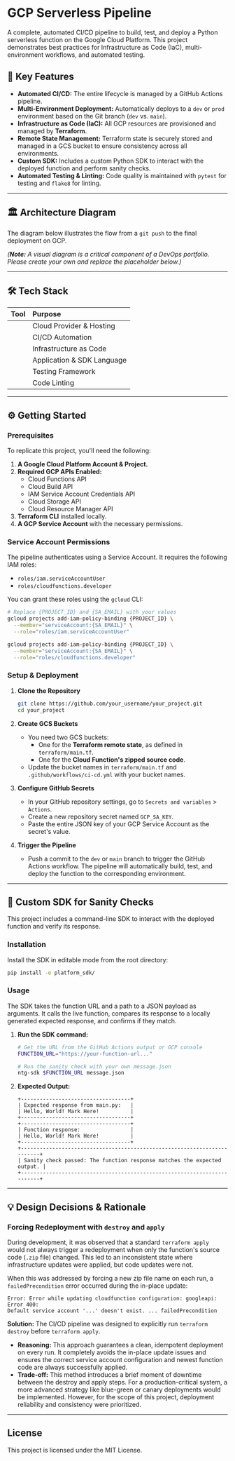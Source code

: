 # **GCP Serverless Pipeline**

[](https://www.google.com/search?q=https://github.com/YOUR_USERNAME/YOUR_REPOSITORY/actions/workflows/ci-cd.yml)
[](https://opensource.org/licenses/MIT)

A complete, automated CI/CD pipeline to build, test, and deploy a Python serverless function on the Google Cloud Platform. This project demonstrates best practices for Infrastructure as Code (IaC), multi-environment workflows, and automated testing.

## **🚀 Key Features**

  * **Automated CI/CD:** The entire lifecycle is managed by a GitHub Actions pipeline.
  * **Multi-Environment Deployment:** Automatically deploys to a `dev` or `prod` environment based on the Git branch (`dev` vs. `main`).
  * **Infrastructure as Code (IaC):** All GCP resources are provisioned and managed by **Terraform**.
  * **Remote State Management:** Terraform state is securely stored and managed in a GCS bucket to ensure consistency across all environments.
  * **Custom SDK:** Includes a custom Python SDK to interact with the deployed function and perform sanity checks.
  * **Automated Testing & Linting:** Code quality is maintained with `pytest` for testing and `flake8` for linting.

-----

## **🏛️ Architecture Diagram**

The diagram below illustrates the flow from a `git push` to the final deployment on GCP.

*(**Note:** A visual diagram is a critical component of a DevOps portfolio. Please create your own and replace the placeholder below.)*

-----

## **🛠️ Tech Stack**

| Tool | Purpose |
| :--- | :--- |
|  | Cloud Provider & Hosting |
|  | CI/CD Automation |
|  | Infrastructure as Code |
|  | Application & SDK Language |
|  | Testing Framework |
|  | Code Linting |

-----

## **⚙️ Getting Started**

### **Prerequisites**

To replicate this project, you'll need the following:

1.  **A Google Cloud Platform Account & Project.**
2.  **Required GCP APIs Enabled:**
      * Cloud Functions API
      * Cloud Build API
      * IAM Service Account Credentials API
      * Cloud Storage API
      * Cloud Resource Manager API
3.  **Terraform CLI** installed locally.
4.  **A GCP Service Account** with the necessary permissions.

### **Service Account Permissions**

The pipeline authenticates using a Service Account. It requires the following IAM roles:

  * `roles/iam.serviceAccountUser`
  * `roles/cloudfunctions.developer`

You can grant these roles using the `gcloud` CLI:

```bash
# Replace {PROJECT_ID} and {SA_EMAIL} with your values
gcloud projects add-iam-policy-binding {PROJECT_ID} \
  --member="serviceAccount:{SA_EMAIL}" \
  --role="roles/iam.serviceAccountUser"

gcloud projects add-iam-policy-binding {PROJECT_ID} \
  --member="serviceAccount:{SA_EMAIL}" \
  --role="roles/cloudfunctions.developer"
```

### **Setup & Deployment**

1.  **Clone the Repository**

    ```sh
    git clone https://github.com/your_username/your_project.git
    cd your_project
    ```

2.  **Create GCS Buckets**

      * You need two GCS buckets:
          * One for the **Terraform remote state**, as defined in `terraform/main.tf`.
          * One for the **Cloud Function's zipped source code**.
      * Update the bucket names in `terraform/main.tf` and `.github/workflows/ci-cd.yml` with your bucket names.

3.  **Configure GitHub Secrets**

      * In your GitHub repository settings, go to `Secrets and variables` \> `Actions`.
      * Create a new repository secret named `GCP_SA_KEY`.
      * Paste the entire JSON key of your GCP Service Account as the secret's value.

4.  **Trigger the Pipeline**

      * Push a commit to the `dev` or `main` branch to trigger the GitHub Actions workflow. The pipeline will automatically build, test, and deploy the function to the corresponding environment.

-----

## **🔬 Custom SDK for Sanity Checks**

This project includes a command-line SDK to interact with the deployed function and verify its response.

### **Installation**

Install the SDK in editable mode from the root directory:

```sh
pip install -e platform_sdk/
```

### **Usage**

The SDK takes the function URL and a path to a JSON payload as arguments. It calls the live function, compares its response to a locally generated expected response, and confirms if they match.

1.  **Run the SDK command:**
    ```sh
    # Get the URL from the GitHub Actions output or GCP console
    FUNCTION_URL="https://your-function-url..."

    # Run the sanity check with your own message.json
    ntg-sdk $FUNCTION_URL message.json
    ```
2.  **Expected Output:**
    ```
    +-----------------------------------+
    | Expected response from main.py:   |
    | Hello, World! Mark Here!          |
    +-----------------------------------+
    +-----------------------------------+
    | Function response:                |
    | Hello, World! Mark Here!          |
    +-----------------------------------+
    +-------------------------------------------------------------------------+
    | Sanity check passed: The function response matches the expected output. |
    +-------------------------------------------------------------------------+
    ```

-----

## **💡 Design Decisions & Rationale**

### **Forcing Redeployment with `destroy` and `apply`**

During development, it was observed that a standard `terraform apply` would not always trigger a redeployment when only the function's source code (`.zip` file) changed. This led to an inconsistent state where infrastructure updates were applied, but code updates were not.

When this was addressed by forcing a new zip file name on each run, a `failedPrecondition` error occurred during the in-place update:

```
Error: Error while updating cloudfunction configuration: googleapi: Error 400:
Default service account '...' doesn't exist. ... failedPrecondition
```

**Solution:** The CI/CD pipeline was designed to explicitly run `terraform destroy` before `terraform apply`.

  * **Reasoning:** This approach guarantees a clean, idempotent deployment on every run. It completely avoids the in-place update issues and ensures the correct service account configuration and newest function code are always successfully applied.
  * **Trade-off:** This method introduces a brief moment of downtime between the destroy and apply steps. For a production-critical system, a more advanced strategy like blue-green or canary deployments would be implemented. However, for the scope of this project, deployment reliability and consistency were prioritized.

-----

## **License**

This project is licensed under the MIT License.
